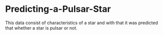 # Predicting-a-Pulsar-Star
This data consist of characteristics of a star and with that it was predicted that whether a star is pulsar or not.

